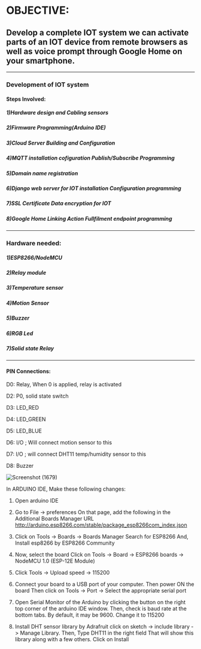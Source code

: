 # OBJECTIVE:
## Develop a complete IOT system we can activate parts of an IOT device from remote browsers as well as voice prompt through Google Home on your smartphone.

***********************************************************************************************************************************************************************************
### Development of IOT system
#### Steps Involved:
##### 1)Hardware design and Cabling sensors
##### 2)Firmware Programming(Arduino IDE)
##### 3)Cloud Server Building and Configuration
##### 4)MQTT installation cofiguration Publish/Subscribe Programming
##### 5)Domain name registration
##### 6)Django web server for IOT installation Configuration programming
##### 7)SSL Certificate Data encryption for IOT
##### 8)Google Home Linking Action Fullfilment endpoint programming
***********************************************************************************************************************************************************************************
### Hardware needed:
##### 1)ESP8266/NodeMCU
##### 2)Relay module
##### 3)Temperature sensor
##### 4)Motion Sensor
##### 5)Buzzer
##### 6)RGB Led
##### 7)Solid state Relay
***********************************************************************************************************************************************************************************
#### PIN Connections:
  D0:  Relay, When 0 is applied, relay is activated
  
  D2:  P0, solid state switch
  
  D3:  LED_RED
  
  D4:  LED_GREEN
  
  D5:  LED_BLUE
  
  D6:  I/O   ; Will connect motion sensor to this
  
  D7:  I/O   ; will connect DHT11 temp/humidity sensor to this
  
  D8:  Buzzer 

![Screenshot (1679)](https://user-images.githubusercontent.com/88953654/134885998-6c5e7e4d-4b61-4493-872f-82511caa7a83.png)

In ARDUINO IDE, Make these following changes:
1) Open arduino IDE

2) Go to File -> preferences 
On that page, add the following in the Additional Boards Manager URL
http://arduino.esp8266.com/stable/package_esp8266com_index.json

3) Click on Tools -> Boards -> Boards Manager
Search for ESP8266
And, Install esp8266 by ESP8266 Community

4) Now, select the board
Click on Tools -> Board -> ESP8266 boards -> NodeMCU 1.0 (ESP-12E Module)

5) Click Tools -> Upload speed -> 115200

6) Connect your board to a USB port of your computer.
Then power ON the board
Then click on Tools -> Port -> Select the appropriate serial port

7) Open Serial Monitor of the Arduino by clicking the button on the right top
corner of the arduino IDE window. Then, check is baud rate at the bottom tabs.
By default, it may be 9600. Change it to 115200

8) Install DHT sensor library by Adrafruit
click on sketch -> include library -> Manage Library.
Then, Type DHT11 in the right field
That will show this library along with a few others.
Click on Install

